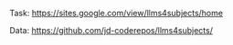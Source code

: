Task: https://sites.google.com/view/llms4subjects/home

Data: https://github.com/jd-coderepos/llms4subjects/
